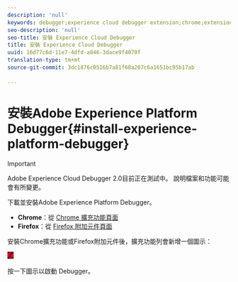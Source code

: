 ```yaml
---
description: 'null'
keywords: debugger;experience cloud debugger extension;chrome;extension;install
seo-description: 'null'
seo-title: 安裝 Experience Cloud Debugger
title: 安裝 Experience Cloud Debugger
uuid: 16d77c6d-11e7-4dfd-a846-3dace9f4070f
translation-type: tm+mt
source-git-commit: 3dc1876c0516b7a81f68a207c6a1651bc95b17ab

---
```



# 安裝Adobe Experience Platform Debugger{#install-experience-platform-debugger}

>[!IMPORTANT]
>
>Adobe Experience Cloud Debugger 2.0目前正在測試中。 說明檔案和功能可能會有所變更。

下載並安裝Adobe Experience Platform Debugger。

* **Chrome**：從 [Chrome 擴充功能頁面](https://chrome.google.com/webstore/detail/adobe-experience-cloud-de/ocdmogmohccmeicdhlhhgepeaijenapj)
* **Firefox**：從 [Firefox 附加元件頁面](https://addons.mozilla.org/zh-TW/firefox/addon/adobe-experience-platform-dbg/)

安裝Chrome擴充功能或Firefox附加元件後，擴充功能列會新增一個圖示：

![](assets/start-icon.jpg)

按一下圖示以啟動 Debugger。

